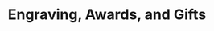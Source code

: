 ---
title: "Engraving, Awards, and Gifts"
url: /laconia/engraving-awards-and-gifts/
shop: trophy
---